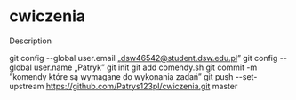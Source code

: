 # cwiczenia
Description

git config --global user.email „dsw46542@student.dsw.edu.pl”
git config --global user.name „Patryk”
git init 
git add comendy.sh 
git commit -m ”komendy które są wymagane do wykonania zadań”
git push --set-upstream https://github.com/Patrys123pl/cwiczenia.git master 
